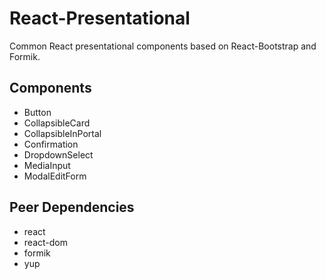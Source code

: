 # React-Presentational
Common React presentational components based on React-Bootstrap and Formik.

## Components
- Button
- CollapsibleCard
- CollapsibleInPortal
- Confirmation
- DropdownSelect
- MediaInput
- ModalEditForm

## Peer Dependencies
- react
- react-dom
- formik
- yup